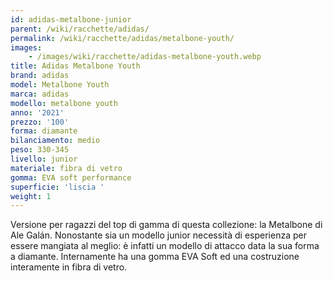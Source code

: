 ```yaml
---
id: adidas-metalbone-junior
parent: /wiki/racchette/adidas/
permalink: /wiki/racchette/adidas/metalbone-youth/
images:
    - /images/wiki/racchette/adidas-metalbone-youth.webp
title: Adidas Metalbone Youth
brand: adidas
model: Metalbone Youth
marca: adidas
modello: metalbone youth
anno: '2021'
prezzo: '100'
forma: diamante
bilanciamento: medio
peso: 330-345
livello: junior
materiale: fibra di vetro
gomma: EVA soft performance
superficie: 'liscia '
weight: 1
---
```

Versione per ragazzi del top di gamma di questa collezione: la Metalbone di Ale Galán. Nonostante sia un modello junior necessità di esperienza per essere mangiata al meglio: è infatti un modello di attacco data la sua forma a diamante. Internamente ha una gomma EVA Soft ed una costruzione interamente in fibra di vetro.